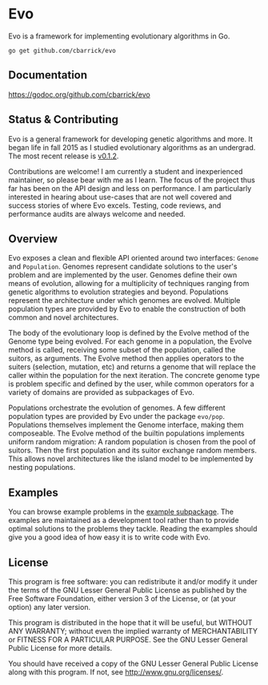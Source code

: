 # Evo

Evo is a framework for implementing evolutionary algorithms in Go.

```
go get github.com/cbarrick/evo
```


## Documentation

https://godoc.org/github.com/cbarrick/evo


## Status & Contributing

Evo is a general framework for developing genetic algorithms and more. It began life in fall 2015 as I studied evolutionary algorithms as an undergrad. The most recent release is [v0.1.2].

Contributions are welcome! I am currently a student and inexperienced maintainer, so please bear with me as I learn. The focus of the project thus far has been on the API design and less on performance. I am particularly interested in hearing about use-cases that are not well covered and success stories of where Evo excels. Testing, code reviews, and performance audits are always welcome and needed.

[v0.1.2]: https://github.com/cbarrick/evo/tree/v0.1.2


## Overview

Evo exposes a clean and flexible API oriented around two interfaces: `Genome` and `Population`. Genomes represent candidate solutions to the user's problem and are implemented by the user. Genomes define their own means of evolution, allowing for a multiplicity of techniques ranging from genetic algorithms to evolution strategies and beyond. Populations represent the architecture under which genomes are evolved. Multiple population types are provided by Evo to enable the construction of both common and novel architectures.

The body of the evolutionary loop is defined by the Evolve method of the Genome type being evolved. For each genome in a population, the Evolve method is called, receiving some subset of the population, called the suitors, as arguments. The Evolve method then applies operators to the suiters (selection, mutation, etc) and returns a genome that will replace the caller within the population for the next iteration. The concrete genome type is problem specific and defined by the user, while common operators for a variety of domains are provided as subpackages of Evo.

Populations orchestrate the evolution of genomes. A few different population types are provided by Evo under the package `evo/pop`. Populations themselves implement the Genome interface, making them composeable. The Evolve method of the builtin populations implements uniform random migration: A random population is chosen from the pool of suitors. Then the first population and its suitor exchange random members. This allows novel architectures like the island model to be implemented by nesting populations.


## Examples

You can browse example problems in the [example subpackage]. The examples are maintained as a development tool rather than to provide optimal solutions to the problems they tackle. Reading the examples should give you a good idea of how easy it is to write code with Evo.

[example subpackage]: https://github.com/cbarrick/evo/tree/master/example


## License

This program is free software: you can redistribute it and/or modify it under the terms of the GNU Lesser General Public License as published by the Free Software Foundation, either version 3 of the License, or (at your option) any later version.

This program is distributed in the hope that it will be useful, but WITHOUT ANY WARRANTY; without even the implied warranty of MERCHANTABILITY or FITNESS FOR A PARTICULAR PURPOSE. See the GNU Lesser General Public License for more details.

You should have received a copy of the GNU Lesser General Public License along with this program. If not, see <http://www.gnu.org/licenses/>.
